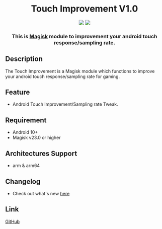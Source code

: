 <h1 align="center">Touch Improvement V1.0</h1>

<div align="center">
    <img src="https://img.shields.io/badge/Updated-2023/11/18-blue.svg?longCache=true&style=popout-round"/>
    <img src="https://img.shields.io/badge/Magisk-Module-green.svg?longCache=true&style=flat-round"/>
    <h3>
        This is <a href="https://github.com/topjohnwu/Magisk">Magisk</a> module to improvement your android touch response/sampling rate. 
    </h3>
</div>

## Description

The Touch Improvement is a Magisk module which functions to improve your android touch response/sampling rate for gaming.

## Feature

- Android Touch Improvement/Sampling rate Tweak.

## Requirement

- Android 10+
- Magisk v23.0 or higher

## Architectures Support

- arm & arm64

## Changelog

- Check out what's new [here](https://github.com/mahisataruna/Touch-Improvement/blob/Release.v1.0.0/CHANGELOG.md)

## Link

[GitHub](https://github.com/mahisataruna/Touch-Improvement)
